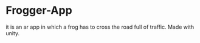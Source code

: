 # Frogger-App
it is an ar app in which a frog has to cross the road full of traffic.
Made with unity.
